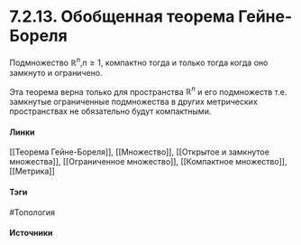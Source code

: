 # 7.2.13. Обобщенная теорема Гейне-Бореля
Подмножество $\mathbb{R}^{n}$,$n\ge1$, компактно тогда и только тогда когда оно замкнуто и ограничено.

Эта теорема верна только для пространства $\mathbb{R}^{n}$ и его подмножеств т.е. замкнутые ограниченные подмножества в других метрических пространствах не обязательно будут компактными.
#### Линки
 [[Теорема Гейне-Бореля]],
 [[Множество]],
 [[Открытое и замкнутое множества]],
 [[Ограниченное множество]],
 [[Компактное множество]],
 [[Метрика]]
#### Тэги
 #Топология 
#### Источники
